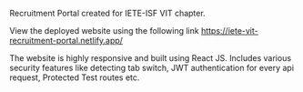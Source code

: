 Recruitment Portal created for IETE-ISF VIT chapter.

View the deployed website using the following link 
https://iete-vit-recruitment-portal.netlify.app/

The website is highly responsive and built using React JS. 
Includes various security features like detecting tab switch, JWT authentication for every api request, Protected Test routes etc.
